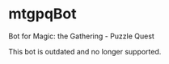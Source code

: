 # mtgpqBot

Bot for Magic: the Gathering - Puzzle Quest

This bot is outdated and no longer supported.
